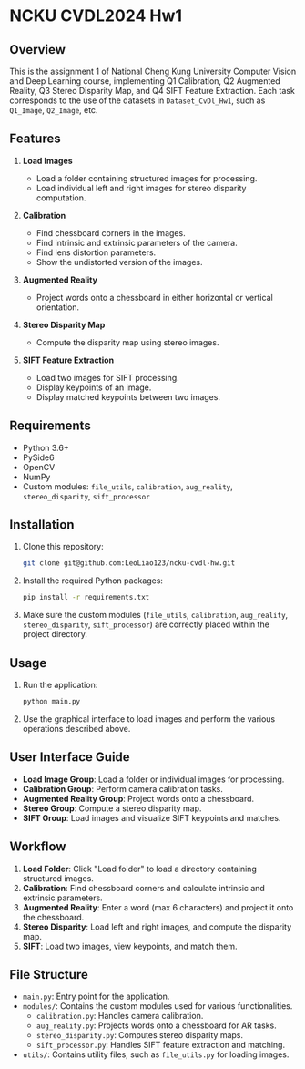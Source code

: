 # NCKU CVDL2024 Hw1

## Overview

This is the assignment 1 of National Cheng Kung University Computer Vision and Deep Learning course, implementing Q1 Calibration, Q2 Augmented Reality, Q3 Stereo Disparity Map, and Q4 SIFT Feature Extraction. Each task corresponds to the use of the datasets in `Dataset_CvDl_Hw1`, such as `Q1_Image`, `Q2_Image`, etc.

## Features

1. **Load Images**

   - Load a folder containing structured images for processing.
   - Load individual left and right images for stereo disparity computation.

2. **Calibration**

   - Find chessboard corners in the images.
   - Find intrinsic and extrinsic parameters of the camera.
   - Find lens distortion parameters.
   - Show the undistorted version of the images.

3. **Augmented Reality**

   - Project words onto a chessboard in either horizontal or vertical orientation.

4. **Stereo Disparity Map**

   - Compute the disparity map using stereo images.

5. **SIFT Feature Extraction**

   - Load two images for SIFT processing.
   - Display keypoints of an image.
   - Display matched keypoints between two images.

## Requirements

- Python 3.6+
- PySide6
- OpenCV
- NumPy
- Custom modules: `file_utils`, `calibration`, `aug_reality`, `stereo_disparity`, `sift_processor`

## Installation

1. Clone this repository:

   ```sh
   git clone git@github.com:LeoLiao123/ncku-cvdl-hw.git
   ```

2. Install the required Python packages:

   ```sh
   pip install -r requirements.txt
   ```

3. Make sure the custom modules (`file_utils`, `calibration`, `aug_reality`, `stereo_disparity`, `sift_processor`) are correctly placed within the project directory.

## Usage

1. Run the application:

   ```sh
   python main.py
   ```

2. Use the graphical interface to load images and perform the various operations described above.

## User Interface Guide

- **Load Image Group**: Load a folder or individual images for processing.
- **Calibration Group**: Perform camera calibration tasks.
- **Augmented Reality Group**: Project words onto a chessboard.
- **Stereo Group**: Compute a stereo disparity map.
- **SIFT Group**: Load images and visualize SIFT keypoints and matches.

## Workflow

1. **Load Folder**: Click "Load folder" to load a directory containing structured images.
2. **Calibration**: Find chessboard corners and calculate intrinsic and extrinsic parameters.
3. **Augmented Reality**: Enter a word (max 6 characters) and project it onto the chessboard.
4. **Stereo Disparity**: Load left and right images, and compute the disparity map.
5. **SIFT**: Load two images, view keypoints, and match them.

## File Structure

- `main.py`: Entry point for the application.
- `modules/`: Contains the custom modules used for various functionalities.
  - `calibration.py`: Handles camera calibration.
  - `aug_reality.py`: Projects words onto a chessboard for AR tasks.
  - `stereo_disparity.py`: Computes stereo disparity maps.
  - `sift_processor.py`: Handles SIFT feature extraction and matching.
- `utils/`: Contains utility files, such as `file_utils.py` for loading images.
